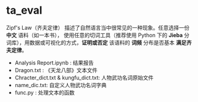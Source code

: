 # ta_eval
Zipf's Law（齐夫定律） 描述了自然语言当中很常见的一种现象。任意选择一份 **中文** 语料（如一本书），
使用任意的切词工具（推荐使用 Python 下的 **Jieba** 分词库），用数据或可视化的方式，**证明或否定** 该语料的 **词频** 分布是否基本 **满足齐夫定律**。

- Analysis Report.ipynb : 结果报告
- Dragon.txt : 《天龙八部》文本文件
- Chracter_dict.txt & kungfu_dict.txt: 人物武功名词原始文件
- name_dic.txt: 自定义人物武功名词字典
- func.py : 处理文本的函数
